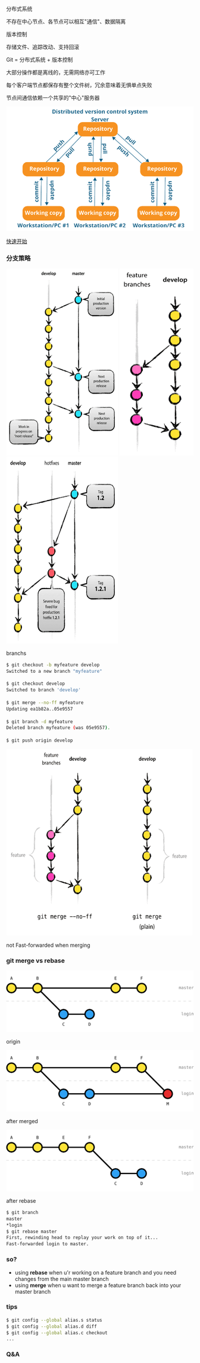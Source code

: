 分布式系统


不存在中心节点、各节点可以相互"通信"、数据隔离


版本控制


存储文件、追踪改动、支持回滚



Git = 分布式系统 + 版本控制


大部分操作都是离线的，无需网络亦可工作


每个客户端节点都保存有整个文件树，冗余意味着无惧单点失败


节点间通信依赖一个共享的"中心"服务器


<img src="/img/git-distributed-system.png" style="background-color: white"/>



[快速开始](https://github.github.com/training-kit/downloads/github-git-cheat-sheet/)



### 分支策略


<img src="/img/main-branches.png" width="300px" height="500px"/>
<img src="/img/feature-branchs.png" width="200px" height="500px"/>
<img src="/img/hotfix-branches.png" width="300px" height="500px"/>
<p>branchs</p>


```sh
$ git checkout -b myfeature develop
Switched to a new branch "myfeature"

$ git checkout develop
Switched to branch 'develop'

$ git merge --no-ff myfeature
Updating ea1b82a..05e9557

$ git branch -d myfeature
Deleted branch myfeature (was 05e9557).

$ git push origin develop
```


<img src="/img/merge-without-ff.png" width="500px" height="500px"/><p>not Fast-forwarded when merging</p>



### git merge vs rebase 


<img src="/img/branch-merge-origin.svg" style="background-color: white; margin-bottom: 0px"/><p>origin</p>
<img src="/img/branch-merged.svg" style="background-color: white; margin-top: 0px"/><p>after merged</p>


<img src="/img/branch-rebase.svg" style="background-color: white; margin-bottom: 0px"/><p>after rebase</p>
```sh
$ git branch
master
*login
$ git rebase master
First, rewinding head to replay your work on top of it...
Fast-forwarded login to master.
```


### so?


- using **rebase** when u'r working on a feature branch and you need changes from the main master branch
- using **merge** when u want to merge a feature branch back into your master branch



### tips

```sh
$ git config --global alias.s status
$ git config --global alias.d diff
$ git config --global alias.c checkout
...
```



### Q&A